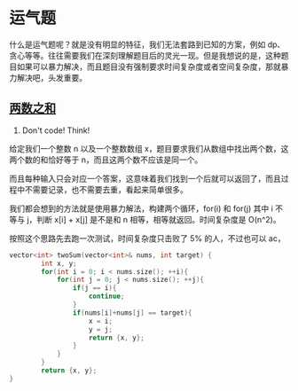 # 运气题

什么是运气题呢？就是没有明显的特征，我们无法套路到已知的方案，例如 dp、贪心等等。往往需要我们在深刻理解题目后的灵光一现。但是我想说的是，这种题目如果可以暴力解决，而且题目没有强制要求时间复杂度或者空间复杂度，那就暴力解决吧，头发重要。

## [两数之和](https://leetcode.cn/problems/two-sum/description/)

1. Don't code! Think!

给定我们一个整数 n 以及一个整数数组 x，题目要求我们从数组中找出两个数，这两个数的和恰好等于 n，而且这两个数不应该是同一个。

而且每种输入只会对应一个答案，这意味着我们找到一个后就可以返回了，而且过程中不需要记录，也不需要去重，看起来简单很多。

我们都会想到的方法就是使用暴力解法，构建两个循环，for(i) 和 for(j) 其中 i 不等与 j，判断 x[i] + x[j] 是不是和 n 相等，相等就返回。时间复杂度是 O(n^2)。

按照这个思路先去跑一次测试，时间复杂度只击败了 5% 的人，不过也可以 ac，

```cpp
vector<int> twoSum(vector<int>& nums, int target) {
        int x, y;
        for(int i = 0; i < nums.size(); ++i){
            for(int j = 0; j < nums.size(); ++j){
                if(j == i){
                    continue;
                }
                if(nums[i]+nums[j] == target){
                    x = i;
                    y = j;
                    return {x, y};
                }
            }
        }
        return {x, y};
}
```

